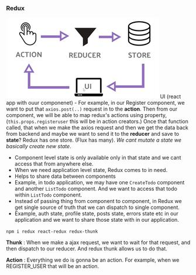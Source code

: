 ### Redux

![Redux](./redux.png)
UI (react app with ouur componenet) - For example, in our Register component, we want to put that `axios.post(..)` request in to the **action**. Then from our component, we will be able to map redux's actions using property, (`this.props.registeruser` this will be in action creators.) Once that function called, that when we make the axios request and then we get the data back from backend and maybe we want to send it to the **reducer** and save to **state**? Redux has one store. (Flux has many). _We cant mutate a state we basically create new state_.

- Component level state is only available only in that state and we cant access that from anywhere else.
- When we need application level state, Redux comes to in need.
- Helps to share data between components
- Example, in todo application, we may have one `CreateTodo` component and another `ListTodo` component. And we want to access that todo within `ListTodo` component.
- Instead of passing thing from component to component, in Redux we get single source of truth that we can dispatch to single component.
- Example, auth state, profile state, posts state, errors state etc in our application and we want to share those state with in our application.

`npm i redux react-redux redux-thunk`

**Thunk** : When we make a ajax request, we want to wait for that request, and then dispatch to our reducer. And redux thunk allows us to do that.

**Action** : Everything we do is gonna be an action. For example, when we REGISTER_USER that will be an action.
